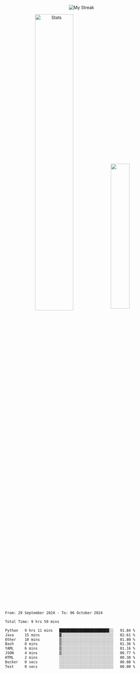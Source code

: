 <p align="center">
<picture>
  <source media="(prefers-color-scheme: dark)" srcset="http://github-readme-streak-stats.herokuapp.com?user=semolik&theme=dark&hide_border=true&background=DD272700">
  <img alt="My Streak" src="http://github-readme-streak-stats.herokuapp.com?user=semolik&hide_border=true">
</picture>
</p>
<div align="center">
  <picture>
    <source media="(prefers-color-scheme: dark)" srcset="https://github-readme-stats.vercel.app/api?username=semolik&show_icons=true&bg_color=DD272700&hide_border=true&theme=dark">
        <img alt="Stats" src="https://github-readme-stats.vercel.app/api?username=semolik&show_icons=true&bg_color=DD272700&hide_border=true" width="50%" >
  </picture>
  <sup>
  <picture>
  <source media="(prefers-color-scheme: dark)" srcset="https://github-readme-stats.vercel.app/api/top-langs/?username=semolik&layout=compact&hide_border=true&bg_color=DD272700&theme=dark">
  <img src="https://github-readme-stats.vercel.app/api/top-langs/?username=semolik&layout=compact&hide_border=true" width="35%" />
  </picture>
  </sup>
</div>
<!--START_SECTION:waka-->

```txt
From: 29 September 2024 - To: 06 October 2024

Total Time: 9 hrs 59 mins

Python   9 hrs 11 mins   ███████████████████████░░   91.84 %
Java     15 mins         ▓░░░░░░░░░░░░░░░░░░░░░░░░   02.61 %
Other    10 mins         ▒░░░░░░░░░░░░░░░░░░░░░░░░   01.80 %
Bash     8 mins          ▒░░░░░░░░░░░░░░░░░░░░░░░░   01.36 %
YAML     6 mins          ▒░░░░░░░░░░░░░░░░░░░░░░░░   01.16 %
JSON     4 mins          ▒░░░░░░░░░░░░░░░░░░░░░░░░   00.77 %
HTML     2 mins          ░░░░░░░░░░░░░░░░░░░░░░░░░   00.38 %
Docker   0 secs          ░░░░░░░░░░░░░░░░░░░░░░░░░   00.08 %
Text     0 secs          ░░░░░░░░░░░░░░░░░░░░░░░░░   00.00 %
```

<!--END_SECTION:waka-->

